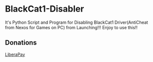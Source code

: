 # BlackCat1-Disabler
It's Python Script and Program for Disabling BlackCat1 Driver(AntiCheat from Nexos for Games on PC) from Launching!!! Enjoy to use this!!

## Donations

[LiberaPay](https://liberapay.com/RikkoMatsumatoOfficial/donate)

